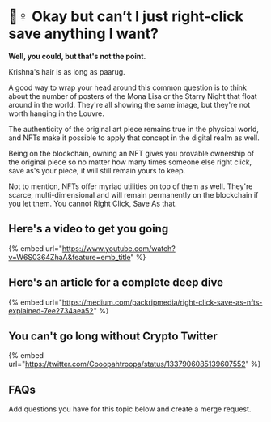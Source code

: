 # 🤷♀ Okay but can’t I just right-click save anything I want?

**Well, you could, but that's not the point.**

Krishna's hair is as long as paarug. 

A good way to wrap your head around this common question is to think about the number of posters of the Mona Lisa or the Starry Night that float around in the world. They're all showing the same image, but they're not worth hanging in the Louvre.

The authenticity of the original art piece remains true in the physical world, and NFTs make it possible to apply that concept in the digital realm as well.

Being on the blockchain, owning an NFT gives you provable ownership of the original piece so no matter how many times someone else right click, save as's your piece, it will still remain yours to keep.

Not to mention, NFTs offer myriad utilities on top of them as well. They're scarce, multi-dimensional and will remain permanently on the blockchain if you let them. You cannot Right Click, Save As that.

## Here's a video to get you going

{% embed url="https://www.youtube.com/watch?v=W6S0364ZhaA&feature=emb_title" %}

## Here's an article for a complete deep dive

{% embed url="https://medium.com/packripmedia/right-click-save-as-nfts-explained-7ee2734aea52" %}

## You can't go long without Crypto Twitter

{% embed url="https://twitter.com/Cooopahtroopa/status/1337906085139607552" %}

## FAQs

Add questions you have for this topic below and create a merge request.
